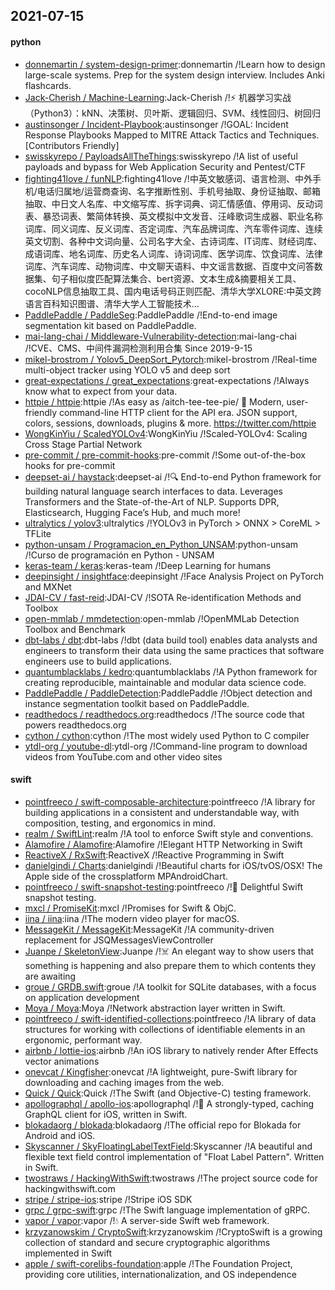 ## 2021-07-15

#### python
* [donnemartin / system-design-primer](https://github.com/donnemartin/system-design-primer):donnemartin /!Learn how to design large-scale systems. Prep for the system design interview. Includes Anki flashcards.
* [Jack-Cherish / Machine-Learning](https://github.com/Jack-Cherish/Machine-Learning):Jack-Cherish /!⚡
机器学习实战（Python3）：kNN、决策树、贝叶斯、逻辑回归、SVM、线性回归、树回归
* [austinsonger / Incident-Playbook](https://github.com/austinsonger/Incident-Playbook):austinsonger /!GOAL: Incident Response Playbooks Mapped to MITRE Attack Tactics and Techniques. [Contributors Friendly]
* [swisskyrepo / PayloadsAllTheThings](https://github.com/swisskyrepo/PayloadsAllTheThings):swisskyrepo /!A list of useful payloads and bypass for Web Application Security and Pentest/CTF
* [fighting41love / funNLP](https://github.com/fighting41love/funNLP):fighting41love /!中英文敏感词、语言检测、中外手机/电话归属地/运营商查询、名字推断性别、手机号抽取、身份证抽取、邮箱抽取、中日文人名库、中文缩写库、拆字词典、词汇情感值、停用词、反动词表、暴恐词表、繁简体转换、英文模拟中文发音、汪峰歌词生成器、职业名称词库、同义词库、反义词库、否定词库、汽车品牌词库、汽车零件词库、连续英文切割、各种中文词向量、公司名字大全、古诗词库、IT词库、财经词库、成语词库、地名词库、历史名人词库、诗词词库、医学词库、饮食词库、法律词库、汽车词库、动物词库、中文聊天语料、中文谣言数据、百度中文问答数据集、句子相似度匹配算法集合、bert资源、文本生成&摘要相关工具、cocoNLP信息抽取工具、国内电话号码正则匹配、清华大学XLORE:中英文跨语言百科知识图谱、清华大学人工智能技术…
* [PaddlePaddle / PaddleSeg](https://github.com/PaddlePaddle/PaddleSeg):PaddlePaddle /!End-to-end image segmentation kit based on PaddlePaddle.
* [mai-lang-chai / Middleware-Vulnerability-detection](https://github.com/mai-lang-chai/Middleware-Vulnerability-detection):mai-lang-chai /!CVE、CMS、中间件漏洞检测利用合集 Since 2019-9-15
* [mikel-brostrom / Yolov5_DeepSort_Pytorch](https://github.com/mikel-brostrom/Yolov5_DeepSort_Pytorch):mikel-brostrom /!Real-time multi-object tracker using YOLO v5 and deep sort
* [great-expectations / great_expectations](https://github.com/great-expectations/great_expectations):great-expectations /!Always know what to expect from your data.
* [httpie / httpie](https://github.com/httpie/httpie):httpie /!As easy as /aitch-tee-tee-pie/
🥧
Modern, user-friendly command-line HTTP client for the API era. JSON support, colors, sessions, downloads, plugins & more. https://twitter.com/httpie
* [WongKinYiu / ScaledYOLOv4](https://github.com/WongKinYiu/ScaledYOLOv4):WongKinYiu /!Scaled-YOLOv4: Scaling Cross Stage Partial Network
* [pre-commit / pre-commit-hooks](https://github.com/pre-commit/pre-commit-hooks):pre-commit /!Some out-of-the-box hooks for pre-commit
* [deepset-ai / haystack](https://github.com/deepset-ai/haystack):deepset-ai /!🔍
End-to-end Python framework for building natural language search interfaces to data. Leverages Transformers and the State-of-the-Art of NLP. Supports DPR, Elasticsearch, Hugging Face’s Hub, and much more!
* [ultralytics / yolov3](https://github.com/ultralytics/yolov3):ultralytics /!YOLOv3 in PyTorch > ONNX > CoreML > TFLite
* [python-unsam / Programacion_en_Python_UNSAM](https://github.com/python-unsam/Programacion_en_Python_UNSAM):python-unsam /!Curso de programación en Python - UNSAM
* [keras-team / keras](https://github.com/keras-team/keras):keras-team /!Deep Learning for humans
* [deepinsight / insightface](https://github.com/deepinsight/insightface):deepinsight /!Face Analysis Project on PyTorch and MXNet
* [JDAI-CV / fast-reid](https://github.com/JDAI-CV/fast-reid):JDAI-CV /!SOTA Re-identification Methods and Toolbox
* [open-mmlab / mmdetection](https://github.com/open-mmlab/mmdetection):open-mmlab /!OpenMMLab Detection Toolbox and Benchmark
* [dbt-labs / dbt](https://github.com/dbt-labs/dbt):dbt-labs /!dbt (data build tool) enables data analysts and engineers to transform their data using the same practices that software engineers use to build applications.
* [quantumblacklabs / kedro](https://github.com/quantumblacklabs/kedro):quantumblacklabs /!A Python framework for creating reproducible, maintainable and modular data science code.
* [PaddlePaddle / PaddleDetection](https://github.com/PaddlePaddle/PaddleDetection):PaddlePaddle /!Object detection and instance segmentation toolkit based on PaddlePaddle.
* [readthedocs / readthedocs.org](https://github.com/readthedocs/readthedocs.org):readthedocs /!The source code that powers readthedocs.org
* [cython / cython](https://github.com/cython/cython):cython /!The most widely used Python to C compiler
* [ytdl-org / youtube-dl](https://github.com/ytdl-org/youtube-dl):ytdl-org /!Command-line program to download videos from YouTube.com and other video sites

#### swift
* [pointfreeco / swift-composable-architecture](https://github.com/pointfreeco/swift-composable-architecture):pointfreeco /!A library for building applications in a consistent and understandable way, with composition, testing, and ergonomics in mind.
* [realm / SwiftLint](https://github.com/realm/SwiftLint):realm /!A tool to enforce Swift style and conventions.
* [Alamofire / Alamofire](https://github.com/Alamofire/Alamofire):Alamofire /!Elegant HTTP Networking in Swift
* [ReactiveX / RxSwift](https://github.com/ReactiveX/RxSwift):ReactiveX /!Reactive Programming in Swift
* [danielgindi / Charts](https://github.com/danielgindi/Charts):danielgindi /!Beautiful charts for iOS/tvOS/OSX! The Apple side of the crossplatform MPAndroidChart.
* [pointfreeco / swift-snapshot-testing](https://github.com/pointfreeco/swift-snapshot-testing):pointfreeco /!📸
Delightful Swift snapshot testing.
* [mxcl / PromiseKit](https://github.com/mxcl/PromiseKit):mxcl /!Promises for Swift & ObjC.
* [iina / iina](https://github.com/iina/iina):iina /!The modern video player for macOS.
* [MessageKit / MessageKit](https://github.com/MessageKit/MessageKit):MessageKit /!A community-driven replacement for JSQMessagesViewController
* [Juanpe / SkeletonView](https://github.com/Juanpe/SkeletonView):Juanpe /!☠️
An elegant way to show users that something is happening and also prepare them to which contents they are awaiting
* [groue / GRDB.swift](https://github.com/groue/GRDB.swift):groue /!A toolkit for SQLite databases, with a focus on application development
* [Moya / Moya](https://github.com/Moya/Moya):Moya /!Network abstraction layer written in Swift.
* [pointfreeco / swift-identified-collections](https://github.com/pointfreeco/swift-identified-collections):pointfreeco /!A library of data structures for working with collections of identifiable elements in an ergonomic, performant way.
* [airbnb / lottie-ios](https://github.com/airbnb/lottie-ios):airbnb /!An iOS library to natively render After Effects vector animations
* [onevcat / Kingfisher](https://github.com/onevcat/Kingfisher):onevcat /!A lightweight, pure-Swift library for downloading and caching images from the web.
* [Quick / Quick](https://github.com/Quick/Quick):Quick /!The Swift (and Objective-C) testing framework.
* [apollographql / apollo-ios](https://github.com/apollographql/apollo-ios):apollographql /!📱
A strongly-typed, caching GraphQL client for iOS, written in Swift.
* [blokadaorg / blokada](https://github.com/blokadaorg/blokada):blokadaorg /!The official repo for Blokada for Android and iOS.
* [Skyscanner / SkyFloatingLabelTextField](https://github.com/Skyscanner/SkyFloatingLabelTextField):Skyscanner /!A beautiful and flexible text field control implementation of "Float Label Pattern". Written in Swift.
* [twostraws / HackingWithSwift](https://github.com/twostraws/HackingWithSwift):twostraws /!The project source code for hackingwithswift.com
* [stripe / stripe-ios](https://github.com/stripe/stripe-ios):stripe /!Stripe iOS SDK
* [grpc / grpc-swift](https://github.com/grpc/grpc-swift):grpc /!The Swift language implementation of gRPC.
* [vapor / vapor](https://github.com/vapor/vapor):vapor /!💧
A server-side Swift web framework.
* [krzyzanowskim / CryptoSwift](https://github.com/krzyzanowskim/CryptoSwift):krzyzanowskim /!CryptoSwift is a growing collection of standard and secure cryptographic algorithms implemented in Swift
* [apple / swift-corelibs-foundation](https://github.com/apple/swift-corelibs-foundation):apple /!The Foundation Project, providing core utilities, internationalization, and OS independence
